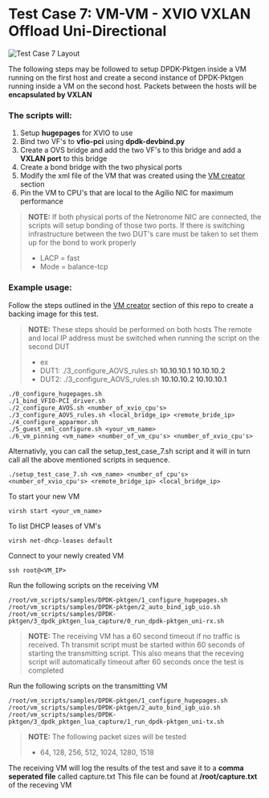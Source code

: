 # Test Case 7: VM-VM - XVIO VXLAN Offload Uni-Directional

![Test Case 7 Layout](https://github.com/netronome-support/IVG/blob/master/aovs_2.6B/test_case_2/test_case_2_layout.png?raw=true)

The following steps may be followed to setup DPDK-Pktgen inside a VM running on the first host and create a second instance of DPDK-Pktgen running inside a VM on the second host. Packets between the hosts will be **encapsulated by VXLAN**

### The scripts will:
1. Setup **hugepages** for XVIO to use
2. Bind two VF's to **vfio-pci** using **dpdk-devbind.py**
3. Create a OVS bridge and add the two VF's to this bridge and add a **VXLAN port** to this bridge
4. Create a bond bridge with the two physical ports
5. Modify the xml file of the VM that was created using the [VM creator](https://github.com/netronome-support/IVG/tree/master/aovs_2.6B/vm_creator/ubuntu) section
6. Pin the VM to CPU's that are local to the Agilio NIC for maximum performance

>**NOTE:**
>If both physical ports of the Netronome NIC are connected, the scripts will setup bonding of those two ports.
>If there is switching infrastructure between the two DUT's care must be taken to set them up for the bond to work properly
>- LACP = fast
>- Mode = balance-tcp

### Example usage:
Follow the steps outlined in the [VM creator](https://github.com/netronome-support/IVG/tree/master/aovs_2.6B/vm_creator/ubuntu) section of this repo to create a backing image for this test.
>**NOTE:**
>These steps should be performed on both hosts
>The remote and local IP address must be switched when running the script on the second DUT
>- ex
>- DUT1: ./3_configure_AOVS_rules.sh **10.10.10.1 10.10.10.2**
>- DUT2: ./3_configure_AOVS_rules.sh **10.10.10.2 10.10.10.1**
```
./0_configure_hugepages.sh
./1_bind_VFIO-PCI_driver.sh
./2_configure_AVOS.sh <number_of_xvio_cpu's>
./3_configure_AOVS_rules.sh <local_bridge_ip> <remote_bride_ip>
./4_configure_apparmor.sh
./5_guest_xml_configure.sh <your_vm_name>
./6_vm_pinning <vm_name> <number_of_vm_cpu's> <number_of_xvio_cpu's>
```
Alternativly, you can call the setup_test_case_7.sh script and it will in turn call all the above mentioned scripts in sequence.
```
./setup_test_case_7.sh <vm_name> <number_of_cpu's> <number_of_xvio_cpu's> <remote_bridge_ip> <local_bridge_ip>
```
To start your new VM
```
virsh start <your_vm_name>
```
To list DHCP leases of VM's
```
virsh net-dhcp-leases default
```
Connect to your newly created VM
```
ssh root@<VM_IP>
```
Run the following scripts on the receiving VM
```
/root/vm_scripts/samples/DPDK-pktgen/1_configure_hugepages.sh
/root/vm_scripts/samples/DPDK-pktgen/2_auto_bind_igb_uio.sh
/root/vm_scripts/samples/DPDK-pktgen/3_dpdk_pktgen_lua_capture/0_run_dpdk-pktgen_uni-rx.sh
```
> **NOTE:**
> The receiving VM has a 60 second timeout if no traffic is received. Th transmit script must be started within 60 seconds of starting the transmitting script. This also means that the receving script will automatically timeout after 60 seconds once the test is completed

Run the following scripts on the transmitting VM
```
/root/vm_scripts/samples/DPDK-pktgen/1_configure_hugepages.sh
/root/vm_scripts/samples/DPDK-pktgen/2_auto_bind_igb_uio.sh
/root/vm_scripts/samples/DPDK-pktgen/3_dpdk_pktgen_lua_capture/1_run_dpdk-pktgen_uni-tx.sh
```
> **NOTE:**
> The following packet sizes will be tested
> - 64, 128, 256, 512, 1024, 1280, 1518

The receiving VM will log the results of the test and save it to a **comma seperated file** called capture.txt
This file can be found at **/root/capture.txt** of the receving VM
